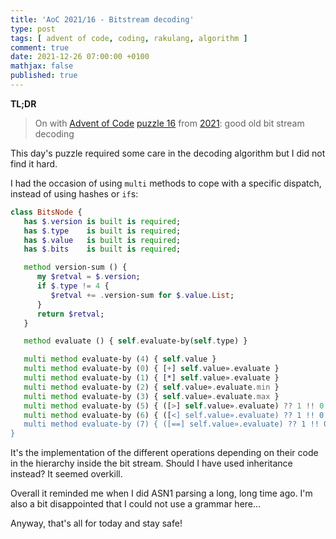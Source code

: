 ```yaml
---
title: 'AoC 2021/16 - Bitstream decoding'
type: post
tags: [ advent of code, coding, rakulang, algorithm ]
comment: true
date: 2021-12-26 07:00:00 +0100
mathjax: false
published: true
---
```


**TL;DR**

> On with [Advent of Code][] [puzzle 16][puzzle] from [2021][aoc2021]:
> good old bit stream decoding

This day's puzzle required some care in the decoding algorithm but I did
not find it hard.

I had the occasion of using `multi` methods to cope with a specific
dispatch, instead of using hashes or `if`s:

```raku
class BitsNode {
   has $.version is built is required;
   has $.type    is built is required;
   has $.value   is built is required;
   has $.bits    is built is required;

   method version-sum () {
      my $retval = $.version;
      if $.type != 4 {
         $retval += .version-sum for $.value.List;
      }
      return $retval;
   }

   method evaluate () { self.evaluate-by(self.type) }

   multi method evaluate-by (4) { self.value }
   multi method evaluate-by (0) { [+] self.value».evaluate }
   multi method evaluate-by (1) { [*] self.value».evaluate }
   multi method evaluate-by (2) { self.value».evaluate.min }
   multi method evaluate-by (3) { self.value».evaluate.max }
   multi method evaluate-by (5) { ([>] self.value».evaluate) ?? 1 !! 0 }
   multi method evaluate-by (6) { ([<] self.value».evaluate) ?? 1 !! 0 }
   multi method evaluate-by (7) { ([==] self.value».evaluate) ?? 1 !! 0 }
}
```

It's the implementation of the different operations depending on their
code in the hierarchy inside the bit stream. Should I have used
inheritance instead? It seemed overkill.

Overall it reminded me when I did ASN1 parsing a long, long time ago.
I'm also a bit disappointed that I could not use a grammar here...

Anyway, that's all for today and stay safe!

[puzzle]: https://adventofcode.com/2021/day/16
[aoc2021]: https://adventofcode.com/2021/
[Advent of Code]: https://adventofcode.com/
[Raku]: https://www.raku.org/
